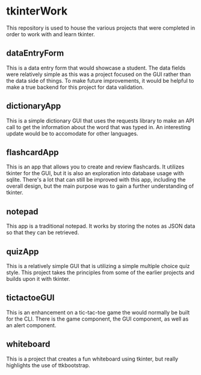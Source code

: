 # tkinterWork

This repository is used to house the various projects that were completed in order to work with and learn tkinter.

## dataEntryForm

This is a data entry form that would showcase a student. The data fields were relatively simple as this was a project focused on the GUI rather than the data side of things. To make future improvements, it would be helpful to make a true backend for this project for data validation.

## dictionaryApp

This is a simple dictionary GUI that uses the requests library to make an API call to get the information about the word that was typed in. An interesting update would be to accomodate for other languages.

## flashcardApp

This is an app that allows you to create and review flashcards. It utilizes tkinter for the GUI, but it is also an exploration into database usage with sqlite. There's a lot that can still be improved with this app, including the overall design, but the main purpose was to gain a further understanding of tkinter.

## notepad

This app is a traditional notepad. It works by storing the notes as JSON data so that they can be retrieved.

## quizApp

This is a relatively simple GUI that is utilizing a simple multiple choice quiz style. This project takes the principles from some of the earlier projects and builds upon it with tkinter.

## tictactoeGUI

This is an enhancement on a tic-tac-toe game the would normally be built for the CLI. There is the game component, the GUI component, as well as an alert component.

## whiteboard

This is a project that creates a fun whiteboard using tkinter, but really highlights the use of ttkbootstrap.
